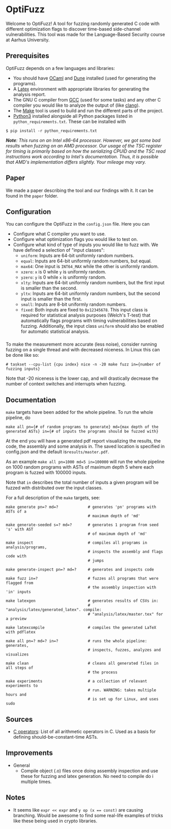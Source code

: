# OptiFuzz
Welcome to OptiFuzz! A tool for fuzzing randomly generated C code with different optimization flags to discover time-based side-channel vulnerabilities. This tool was made for the Language-Based Security course at Aarhus University.

## Prerequisites
OptiFuzz depends on a few languages and libraries:
- You should have [OCaml](https://ocaml.org/docs/up-and-running) and [Dune](https://dune.readthedocs.io/en/stable/quick-start.html) installed (used for generating the programs).
- A  [Latex](https://www.latex-project.org/) environment with appropriate libraries for generating the analysis report.
- The GNU C compiler from [GCC](https://gcc.gnu.org/) (used for some tasks) and any other C compiler you would like to analyze the output of (like [clang](https://clang.llvm.org/)).
- The [Make](https://www.gnu.org/software/make/) tool is used to build and run the different parts of the project.
- [Python3](https://www.python.org/downloads/) installed alongside all Python packages listed in `python_requirements.txt`. These can be installed with
```
$ pip install -r python_requirements.txt
```

***Note**: This runs on an Intel x86-64 processor. However, we got some bad results when fuzzing on an AMD processor. Our usage of the TSC register for timing is primarily based on how the serializing CPUID and the TSC read instructions work according to Intel's documentation. Thus, it is possible that AMD's implementation differs slightly. Your mileage may vary.*

## Paper
We made a paper describing the tool and our findings with it. It can be found in the `paper` folder.

## Configuration
You can configure the OptiFuzz in the `config.json` file. Here you can
- Configure what C compiler you want to use.
- Configure what optimization flags you would like to test on.
- Configure what kind of type of inputs you would like to fuzz with. We have defined a selection of "input classes":
  - `uniform`: Inputs are 64-bit uniformly random numbers.
  - `equal`: Inputs are 64-bit uniformly random numbers, but equal.
  - `max64`: One input is `INT64_MAX` while the other is uniformly random.
  - `xzero`: `x` is 0 while `y` is uniformly random.
  - `yzero`: `y` is 0 while `x` is uniformly random.
  - `xlty`: Inputs are 64-bit uniformly random numbers, but the first input is smaller than the second.
  - `yltx`: Inputs are 64-bit uniformly random numbers, but the second input is smaller than the first.
  - `small`: Inputs are 8-bit uniformly random numbers.
  - `fixed`: Both inputs are fixed to `0x12345678`. This input class is required for statistical analysis purposes (Welch's T-test) that automatically flags programs with timing vulnerabilities based on fuzzing. Additionally, the input class `uniform` should also be enabled for automatic statistical analysis.

###
To make the measurement more accurate (less noise), consider running fuzzing on a single thread and with decreased niceness.
In Linux this can be done like so:
```
# taskset --cpu-list {cpu index} nice -n -20 make fuzz in={number of fuzzing inputs}
```
Note that -20 niceness is the lower cap, and will drastically decrease the number of context switches and interrupts when fuzzing.

## Documentation
`make` targets have been added for the whole pipeline. To run the whole pipeline, do 
```
make all pn={# of random programs to generate} md={max depth of the generated ASTs} in={# of inputs the programs should be fuzzed with}
```
At the end you will have a generated pdf report visualizing the results, the code, the assembly and some analysis in. The saved location is specified in config.json and the default is`results/master.pdf`.

As an example `make all pn=1000 md=5 in=100000` will run the whole pipeline on 1000 random programs with ASTs of maximum depth 5 where each program is fuzzed with 100000 inputs.

Note that `in` describes the total number of inputs a given program will be fuzzed with distributed over the input classes.

For a full description of the `make` targets, see:
```
make generate pn=? md=?             # generates 'pn' programs with ASTs of a 
                                    # maximum depth of 'md'

make generate-seeded s=? md=?       # generates 1 program from seed 's' with AST
                                    # of maximum depth of 'md'

make inspect                        # compiles all programs in analysis/programs, 
                                    # inspects the assembly and flags code with 
                                    # jumps

make generate-inspect pn=? md=?     # generates and inspects code

make fuzz in=?                      # fuzzes all programs that were flagged from
                                    # the assembly inspection with 'in' inputs

make latexgen                       # generates results of CSVs in: 
                                    # "analysis/latex/generated_latex". compile: 
                                    # "analysis/latex/master.tex" for a preview

make latexcompile                   # compiles the generated LaTeX with pdflatex

make all pn=? md=? in=?             # runs the whole pipeline: generates, 
                                    # inspects, fuzzes, analyzes and visualizes

make clean                          # cleans all generated files in all steps of
                                    # the process

make experiments                    # a collection of relevant experiments to 
                                    # run. WARNING: takes multiple hours and
                                    # is set up for Linux, and uses sudo
```

## Sources
- [C operators](https://devdocs.io/c/language/operator_arithmetic): List of all arithmetic operators in C. Used as a basis for defining should-be-constant-time ASTs.

## Improvements
- General
  - Compile object (.o) files once doing assembly inspection and use these for fuzzing and latex generation. No need to compile do i multiple times.

## Notes
- It seems like `expr << expr` and `y op (x == const)` are causing branching. Would be awesome to find some real-life examples of tricks like these being used in crypto libraries.

